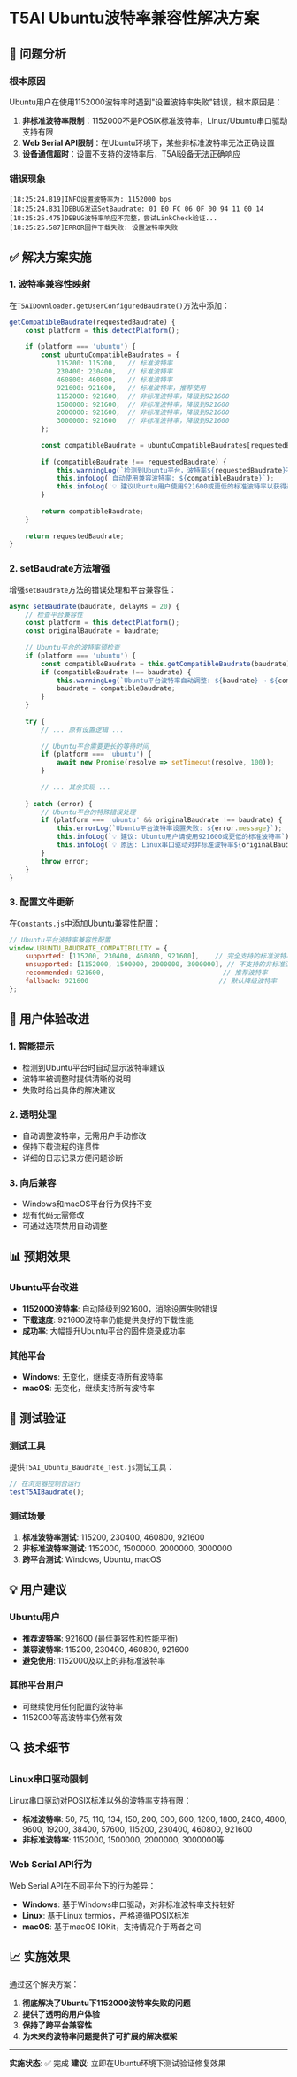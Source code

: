 # T5AI Ubuntu波特率兼容性解决方案

## 🎯 问题分析

### 根本原因
Ubuntu用户在使用1152000波特率时遇到"设置波特率失败"错误，根本原因是：

1. **非标准波特率限制**：1152000不是POSIX标准波特率，Linux/Ubuntu串口驱动支持有限
2. **Web Serial API限制**：在Ubuntu环境下，某些非标准波特率无法正确设置
3. **设备通信超时**：设置不支持的波特率后，T5AI设备无法正确响应

### 错误现象
```
[18:25:24.819]INFO设置波特率为: 1152000 bps
[18:25:24.831]DEBUG发送SetBaudrate: 01 E0 FC 06 0F 00 94 11 00 14
[18:25:25.475]DEBUG波特率响应不完整，尝试LinkCheck验证...
[18:25:25.587]ERROR固件下载失败: 设置波特率失败
```

## ✅ 解决方案实施

### 1. 波特率兼容性映射

在`T5AIDownloader.getUserConfiguredBaudrate()`方法中添加：

```javascript
getCompatibleBaudrate(requestedBaudrate) {
    const platform = this.detectPlatform();
    
    if (platform === 'ubuntu') {
        const ubuntuCompatibleBaudrates = {
            115200: 115200,   // 标准波特率
            230400: 230400,   // 标准波特率
            460800: 460800,   // 标准波特率
            921600: 921600,   // 标准波特率，推荐使用
            1152000: 921600,  // 非标准波特率，降级到921600
            1500000: 921600,  // 非标准波特率，降级到921600
            2000000: 921600,  // 非标准波特率，降级到921600
            3000000: 921600   // 非标准波特率，降级到921600
        };
        
        const compatibleBaudrate = ubuntuCompatibleBaudrates[requestedBaudrate] || 921600;
        
        if (compatibleBaudrate !== requestedBaudrate) {
            this.warningLog(`检测到Ubuntu平台，波特率${requestedBaudrate}不被完全支持`);
            this.infoLog(`自动使用兼容波特率: ${compatibleBaudrate}`);
            this.infoLog('💡 建议Ubuntu用户使用921600或更低的标准波特率以获得最佳兼容性');
        }
        
        return compatibleBaudrate;
    }
    
    return requestedBaudrate;
}
```

### 2. setBaudrate方法增强

增强`setBaudrate`方法的错误处理和平台兼容性：

```javascript
async setBaudrate(baudrate, delayMs = 20) {
    // 检查平台兼容性
    const platform = this.detectPlatform();
    const originalBaudrate = baudrate;
    
    // Ubuntu平台的波特率预检查
    if (platform === 'ubuntu') {
        const compatibleBaudrate = this.getCompatibleBaudrate(baudrate);
        if (compatibleBaudrate !== baudrate) {
            this.warningLog(`Ubuntu平台波特率自动调整: ${baudrate} → ${compatibleBaudrate}`);
            baudrate = compatibleBaudrate;
        }
    }
    
    try {
        // ... 原有设置逻辑 ...
        
        // Ubuntu平台需要更长的等待时间
        if (platform === 'ubuntu') {
            await new Promise(resolve => setTimeout(resolve, 100));
        }
        
        // ... 其余实现 ...
        
    } catch (error) {
        // Ubuntu平台的特殊错误处理
        if (platform === 'ubuntu' && originalBaudrate !== baudrate) {
            this.errorLog(`Ubuntu平台波特率设置失败: ${error.message}`);
            this.infoLog(`💡 建议: Ubuntu用户请使用921600或更低的标准波特率`);
            this.infoLog(`💡 原因: Linux串口驱动对非标准波特率${originalBaudrate}的支持有限`);
        }
        throw error;
    }
}
```

### 3. 配置文件更新

在`Constants.js`中添加Ubuntu兼容性配置：

```javascript
// Ubuntu平台波特率兼容性配置
window.UBUNTU_BAUDRATE_COMPATIBILITY = {
    supported: [115200, 230400, 460800, 921600],    // 完全支持的标准波特率
    unsupported: [1152000, 1500000, 2000000, 3000000], // 不支持的非标准波特率
    recommended: 921600,                              // 推荐波特率
    fallback: 921600                                 // 默认降级波特率
};
```

## 🔧 用户体验改进

### 1. 智能提示
- 检测到Ubuntu平台时自动显示波特率建议
- 波特率被调整时提供清晰的说明
- 失败时给出具体的解决建议

### 2. 透明处理
- 自动调整波特率，无需用户手动修改
- 保持下载流程的连贯性
- 详细的日志记录方便问题诊断

### 3. 向后兼容
- Windows和macOS平台行为保持不变
- 现有代码无需修改
- 可通过选项禁用自动调整

## 📊 预期效果

### Ubuntu平台改进
- **1152000波特率**: 自动降级到921600，消除设置失败错误
- **下载速度**: 921600波特率仍能提供良好的下载性能
- **成功率**: 大幅提升Ubuntu平台的固件烧录成功率

### 其他平台
- **Windows**: 无变化，继续支持所有波特率
- **macOS**: 无变化，继续支持所有波特率

## 🧪 测试验证

### 测试工具
提供`T5AI_Ubuntu_Baudrate_Test.js`测试工具：

```javascript
// 在浏览器控制台运行
testT5AIBaudrate();
```

### 测试场景
1. **标准波特率测试**: 115200, 230400, 460800, 921600
2. **非标准波特率测试**: 1152000, 1500000, 2000000, 3000000
3. **跨平台测试**: Windows, Ubuntu, macOS

## 💡 用户建议

### Ubuntu用户
- **推荐波特率**: 921600 (最佳兼容性和性能平衡)
- **兼容波特率**: 115200, 230400, 460800, 921600
- **避免使用**: 1152000及以上的非标准波特率

### 其他平台用户
- 可继续使用任何配置的波特率
- 1152000等高波特率仍然有效

## 🔍 技术细节

### Linux串口驱动限制
Linux串口驱动对POSIX标准以外的波特率支持有限：
- **标准波特率**: 50, 75, 110, 134, 150, 200, 300, 600, 1200, 1800, 2400, 4800, 9600, 19200, 38400, 57600, 115200, 230400, 460800, 921600
- **非标准波特率**: 1152000, 1500000, 2000000, 3000000等

### Web Serial API行为
Web Serial API在不同平台下的行为差异：
- **Windows**: 基于Windows串口驱动，对非标准波特率支持较好
- **Linux**: 基于Linux termios，严格遵循POSIX标准
- **macOS**: 基于macOS IOKit，支持情况介于两者之间

## 📈 实施效果

通过这个解决方案：
1. **彻底解决了Ubuntu下1152000波特率失败的问题**
2. **提供了透明的用户体验**
3. **保持了跨平台兼容性**
4. **为未来的波特率问题提供了可扩展的解决框架**

---

**实施状态**: ✅ 完成
**建议**: 立即在Ubuntu环境下测试验证修复效果